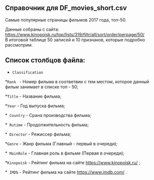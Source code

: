 ## Справочник для DF_movies_short.csv

Самые популярные страницы фильмов 2017 года, топ-50.

Данные собраны с сайта: https://www.kinopoisk.ru/top/lists/319/filtr/all/sort/order/perpage/50/  
В итоговой таблице 50 записей и 10 признаков, которые подробно рассмотрим.

## Список столбцов файла:
* ```Classification```

*```Rank ``` - Номер фильма в соответвии с тем местом, которое данный фильм занимает в списке топ - 50;

*```Title``` - Название фильма;

*```Year``` - Год выпуска фильма;

*``` Country``` - Срана производства фильма;

*``` Rutime``` - Продолжительность фильма;

*``` Director``` - Режиссер фильма;

*```Genre``` - Жанр фильма (Главный - первый в очереди);

*``` MainRole``` - Главная роль в фильме (Первая в очереди);

*```Kinopoisk``` - Рейтинг фильма на сайте https://www.kinopoisk.ru/ ;

*``` IMDb``` - Рейтинг фильма на сайте https://www.imdb.com/ .
